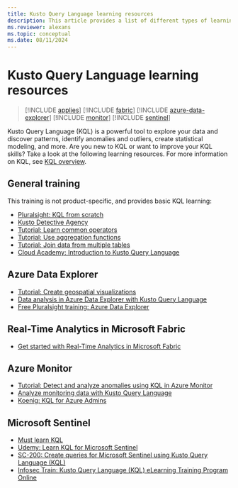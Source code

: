 ```yaml
---
title: Kusto Query Language learning resources
description: This article provides a list of different types of learning resources for ramping up on KQL.
ms.reviewer: alexans
ms.topic: conceptual
ms.date: 08/11/2024
---
```

# Kusto Query Language learning resources

> [!INCLUDE [applies](../includes/applies-to-version/applies.md)] [!INCLUDE [fabric](../includes/applies-to-version/fabric.md)] [!INCLUDE [azure-data-explorer](../includes/applies-to-version/azure-data-explorer.md)] [!INCLUDE [monitor](../includes/applies-to-version/monitor.md)] [!INCLUDE [sentinel](../includes/applies-to-version/sentinel.md)]

Kusto Query Language (KQL) is a powerful tool to explore your data and discover patterns, identify anomalies and outliers, create statistical modeling, and more. Are you new to KQL or want to improve your KQL skills? Take a look at the following learning resources.
For more information on KQL, see [KQL overview](index.md).

## General training

This training is not product-specific, and provides basic KQL learning:

* [Pluralsight: KQL from scratch](https://www.pluralsight.com/courses/kusto-query-language-kql-from-scratch)
* [Kusto Detective Agency](https://detective.kusto.io/)
* [Tutorial: Learn common operators](tutorials/learn-common-operators.md)
* [Tutorial: Use aggregation functions](tutorials/use-aggregation-functions.md)
* [Tutorial: Join data from multiple tables](tutorials/join-data-from-multiple-tables.md)
* [Cloud Academy: Introduction to Kusto Query Language](https://cloudacademy.com/lab/introduction-to-kusto-query-language/)

## Azure Data Explorer

* [Tutorial: Create geospatial visualizations](tutorials/create-geospatial-visualizations.md)
* [Data analysis in Azure Data Explorer with Kusto Query Language](/training/paths/data-analysis-data-explorer-kusto-query-language/)
* [Free Pluralsight training: Azure Data Explorer](https://www.pluralsight.com/partners/microsoft/azure-data-explorer)

## Real-Time Analytics in Microsoft Fabric

* [Get started with Real-Time Analytics in Microsoft Fabric](/training/modules/get-started-kusto-fabric/)

## Azure Monitor

* [Tutorial: Detect and analyze anomalies using KQL in Azure Monitor](/azure/azure-monitor/logs/kql-machine-learning-azure-monitor)
* [Analyze monitoring data with Kusto Query Language](/training/paths/analyze-monitoring-data-with-kql/)
* [Koenig: KQL for Azure Admins](https://www.koenig-solutions.com/kql-azure-admins-training)

## Microsoft Sentinel

* [Must learn KQL](https://github.com/rod-trent/MustLearnKQL)
* [Udemy: Learn KQL for Microsoft Sentinel](https://www.udemy.com/course/learn-kql-for-microsoft-sentinel/)
* [SC-200: Create queries for Microsoft Sentinel using Kusto Query Language (KQL)](/training/paths/sc-200-utilize-kql-for-azure-sentinel/)
* [Infosec Train: Kusto Query Language (KQL) eLearning Training Program Online](https://www.infosectrain.com/self-paced-learning/kusto-query-language-training/)

